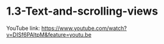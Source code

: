 # 1.3-Text-and-scrolling-views

YouTube link: https://www.youtube.com/watch?v=DISf6PAltpM&feature=youtu.be
